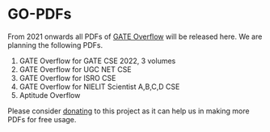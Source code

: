 # GO-PDFs
From 2021 onwards all PDFs of [GATE Overflow](https://gateoverflow.in) will be released here. We are planning the following PDFs.
1. GATE Overflow for GATE CSE 2022, 3 volumes
2. GATE Overflow for UGC NET CSE
3. GATE Overflow for ISRO CSE
4. GATE Overflow for NIELIT Scientist A,B,C,D CSE
5. Aptitude Overflow

Please consider [donating](https://pmny.in/3IXN3eO4LhXi) to this project as it can help us in making more PDFs for free usage. 
